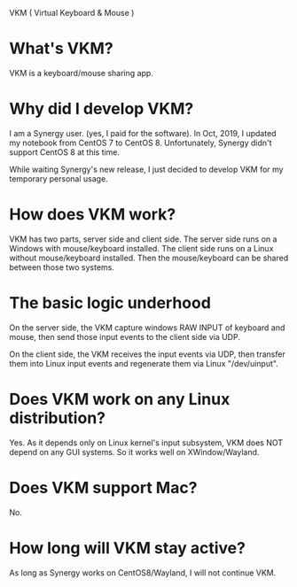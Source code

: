 VKM ( Virtual Keyboard & Mouse )

# What's VKM?
VKM is a keyboard/mouse sharing app. 

# Why did I develop VKM?
I am a Synergy user. (yes, I paid for the software). In Oct, 2019,
I updated my notebook from CentOS 7 to CentOS 8. Unfortunately, 
Synergy didn't support CentOS 8 at this time.

While waiting Synergy's new release, I just decided to develop VKM
for my temporary personal usage.

# How does VKM work?
VKM has two parts, server side and client side.
The server side runs on a Windows with mouse/keyboard installed.
The client side runs on a Linux without mouse/keyboard installed.
Then the mouse/keyboard can be shared between those two systems.

# The basic logic underhood
On the server side, the VKM capture windows RAW INPUT of keyboard
and mouse, then send those input events to the client side via UDP.

On the client side, the VKM receives the input events via UDP, then
transfer them into Linux input events and regenerate them via Linux
"/dev/uinput". 

# Does VKM work on any Linux distribution?
Yes. As it depends only on Linux kernel's input subsystem, VKM does
NOT depend on any GUI systems. So it works well on XWindow/Wayland.

# Does VKM support Mac?
No.

# How long will VKM stay active?
As long as Synergy works on CentOS8/Wayland, I will not continue 
VKM. 
